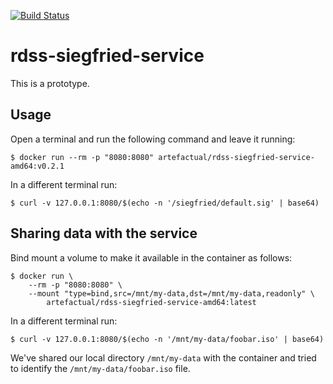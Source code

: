 [![Build Status](https://travis-ci.org/JiscRDSS/rdss-siegfried-service.svg?branch=master)](https://travis-ci.org/JiscRDSS/rdss-siegfried-service) 

# rdss-siegfried-service

This is a prototype.

## Usage

Open a terminal and run the following command and leave it running:

    $ docker run --rm -p "8080:8080" artefactual/rdss-siegfried-service-amd64:v0.2.1

In a different terminal run:

    $ curl -v 127.0.0.1:8080/$(echo -n '/siegfried/default.sig' | base64)

## Sharing data with the service

Bind mount a volume to make it available in the container as follows:

    $ docker run \
        --rm -p "8080:8080" \
        --mount "type=bind,src=/mnt/my-data,dst=/mnt/my-data,readonly" \
            artefactual/rdss-siegfried-service-amd64:latest

In a different terminal run:

    $ curl -v 127.0.0.1:8080/$(echo -n '/mnt/my-data/foobar.iso' | base64)

We've shared our local directory `/mnt/my-data` with the container and tried
to identify the `/mnt/my-data/foobar.iso` file.

